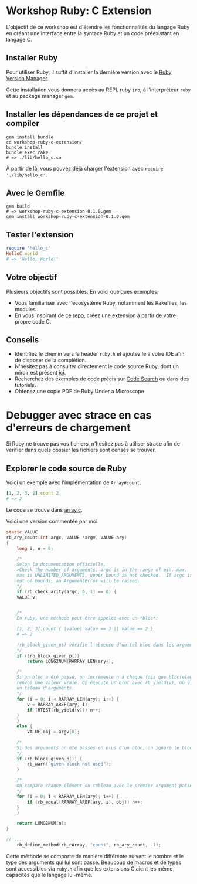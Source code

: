 # Workshop Ruby: C Extension

L'objectif de ce workshop est d'étendre les fonctionnalités du langage Ruby
en créant une interface entre la syntaxe Ruby et un code préexistant en
langage C.

## Installer Ruby

Pour utiliser Ruby, il suffit d'installer la dernière version avec le
[Ruby Version Manager](https://rvm.io).

Cette installation vous donnera accès au REPL ruby `irb`, à l'interpréteur
`ruby` et au package manager `gem`.

## Installer les dépendances de ce projet et compiler

```shell
gem install bundle
cd workshop-ruby-c-extension/
bundle install
bundle exec rake
# => ./lib/hello_c.so
```

À partir de là, vous pouvez déjà charger l'extension avec `require './lib/hello_c'`.

## Avec le Gemfile

```shell
gem build
# => workshop-ruby-c-extension-0.1.0.gem
gem install workshop-ruby-c-extension-0.1.0.gem
```

## Tester l'extension

```ruby
require 'hello_c'
HelloC.world
# => 'Hello, World!'
```

## Votre objectif

Plusieurs objectifs sont possibles. En voici quelques exemples:

- Vous familiariser avec l'ecosystème Ruby, notamment les Rakefiles, les modules
- En vous inspirant de [ce repo](https://github.com/kanwei/algorithms), créez une extension à partir de votre propre code C.

## Conseils

- Identifiez le chemin vers le header `ruby.h` et ajoutez le à votre IDE afin de disposer de la complétion.
- N'hésitez pas à consulter directement le code source Ruby, dont un miroir est présent [ici](https://github.com/ruby/ruby).
- Recherchez des exemples de code précis sur [Code Search](https://cs.github.com) ou dans des tutoriels.
- Obtenez une copie PDF de Ruby Under a Microscope

# Debugger avec strace en cas d'erreurs de chargement

Si Ruby ne trouve pas vos fichiers, n'hesitez pas à utiliser strace afin de vérifier
dans quels dossier les fichiers sont censés se trouver.

## Explorer le code source de Ruby

Voici un exemple avec l'implémentation de `Array#count`.

```ruby
[1, 2, 3, 2].count 2
# => 2
```

Le code se trouve dans [array.c](https://github.com/ruby/ruby/blob/master/array.c#L6053).

Voici une version commentée par moi:

```c
static VALUE
rb_ary_count(int argc, VALUE *argv, VALUE ary)
{
    long i, n = 0;

    /*
    Selon la documentation officielle,
    >Check the number of arguments, argc is in the range of min..max.  If
    max is UNLIMITED_ARGUMENTS, upper bound is not checked.  If argc is
    out of bounds, an ArgumentError will be raised.
    */
    if (rb_check_arity(argc, 0, 1) == 0) {
	VALUE v;


    /*
    En ruby, une méthode peut être appelée avec un *bloc*:

    [1, 2, 3].count { |value| value == 3 || value == 2 }
    # => 2

    !rb_block_given_p() vérifie l'absence d'un tel bloc dans les arguments.
    */
	if (!rb_block_given_p())
	    return LONG2NUM(RARRAY_LEN(ary));

    /*
    Si un bloc a été passé, on incrémente n à chaque fois que bloc(element)
    renvoi une valeur vraie. On éxecute un bloc avec rb_yield(v), où v est
    un taleau d'arguments.
    */
	for (i = 0; i < RARRAY_LEN(ary); i++) {
	    v = RARRAY_AREF(ary, i);
	    if (RTEST(rb_yield(v))) n++;
	}
    }
    else {
        VALUE obj = argv[0];

    /*
    Si des arguments on été passés en plus d'un bloc, on ignore le bloc
    */
	if (rb_block_given_p()) {
	    rb_warn("given block not used");
	}

    /*
    On compare chaque élément du tableau avec le premier argument passé à count
    */
	for (i = 0; i < RARRAY_LEN(ary); i++) {
	    if (rb_equal(RARRAY_AREF(ary, i), obj)) n++;
	}
    }

    return LONG2NUM(n);
}

// ...
    rb_define_method(rb_cArray, "count", rb_ary_count, -1);
```

Cette méthode se comporte de manière différente suivant le nombre et le type des arguments
qui lui sont passé. Beaucoup de macros et de types sont accessibles via `ruby.h` afin que
les extensions C aient les même capacités que le langage lui-même.
